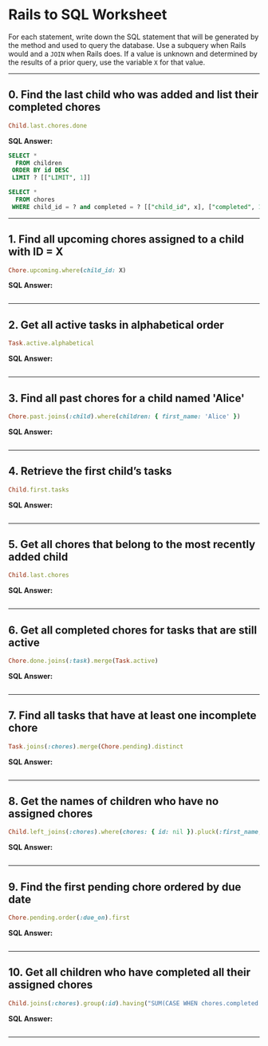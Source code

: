 # **Rails to SQL Worksheet**

For each statement, write down the SQL statement that will be generated by the method and used to query the database. Use a subquery when Rails would and a `JOIN` when Rails does. If a value is unknown and determined by the results of a prior query, use the variable `X` for that value.

---

## **0. Find the last child who was added and list their completed chores**
```ruby
Child.last.chores.done
```
**SQL Answer:**
```sql
SELECT *
  FROM children
 ORDER BY id DESC
 LIMIT ? [["LIMIT", 1]]

SELECT *
  FROM chores
 WHERE child_id = ? and completed = ? [["child_id", x], ["completed", 1]]
```

---

## **1. Find all upcoming chores assigned to a child with ID = X**  
```ruby
Chore.upcoming.where(child_id: X)
```
**SQL Answer:**  
```sql

```

---

## **2. Get all active tasks in alphabetical order**  
```ruby
Task.active.alphabetical
```
**SQL Answer:**  
```sql

```

---

## **3. Find all past chores for a child named 'Alice'**  
```ruby
Chore.past.joins(:child).where(children: { first_name: 'Alice' })
```
**SQL Answer:**  
```sql

```

---

## **4. Retrieve the first child’s tasks**  
```ruby
Child.first.tasks
```
**SQL Answer:**  
```sql

```

---

## **5. Get all chores that belong to the most recently added child**  
```ruby
Child.last.chores
```
**SQL Answer:**  
```sql

```

---

## **6. Get all completed chores for tasks that are still active**  
```ruby
Chore.done.joins(:task).merge(Task.active)
```
**SQL Answer:**  
```sql

```

---

## **7. Find all tasks that have at least one incomplete chore**  
```ruby
Task.joins(:chores).merge(Chore.pending).distinct
```
**SQL Answer:**  
```sql

```

---

## **8. Get the names of children who have no assigned chores**  
```ruby
Child.left_joins(:chores).where(chores: { id: nil }).pluck(:first_name, :last_name)
```
**SQL Answer:**  
```sql

```

---

## **9. Find the first pending chore ordered by due date**  
```ruby
Chore.pending.order(:due_on).first
```
**SQL Answer:**  
```sql

```

---

## **10. Get all children who have completed all their assigned chores**  
```ruby
Child.joins(:chores).group(:id).having("SUM(CASE WHEN chores.completed = false THEN 1 ELSE 0 END) = 0")
```
**SQL Answer:**  
```sql

```

---

